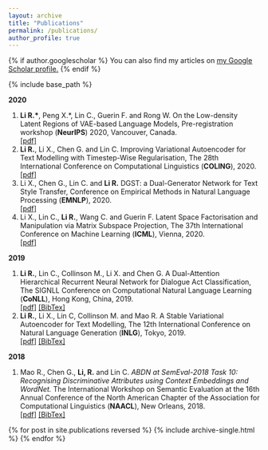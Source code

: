```yaml
---
layout: archive
title: "Publications"
permalink: /publications/
author_profile: true
---
```


{% if author.googlescholar %}
  You can also find my articles on <u><a href="{{author.googlescholar}}">my Google Scholar profile</a>.</u>
{% endif %}

{% include base_path %}

**2020**
1. **Li R.\***, Peng X.*, Lin C., Guerin F. and Rong W. On the Low-density Latent Regions of VAE-based Language Models, Pre-registration workshop (**NeurIPS**) 2020, Vancouver, Canada.<br />
[\[pdf\]](https://preregister.science/papers_20neurips/81_paper.pdf)<br />
2. **Li R.**, Li X., Chen G. and Lin C. Improving Variational Autoencoder for Text Modelling with Timestep-Wise Regularisation, The 28th International Conference on Computational Linguistics (**COLING**), 2020.<br />
[\[pdf\]](https://arxiv.org/pdf/2011.01136.pdf)<br />
3. Li X., Chen G., Lin C. and **Li R.** DGST: a Dual-Generator Network for Text Style Transfer, Conference on Empirical Methods in Natural Language Processing (**EMNLP**), 2020.<br/>
[\[pdf\]](https://arxiv.org/pdf/2010.14557.pdf)<br />
4. Li X., Lin C., **Li R.**, Wang C. and Guerin F. Latent Space Factorisation and Manipulation via Matrix Subspace Projection, The 37th International Conference on Machine Learning (**ICML**), Vienna, 2020.<br/>
[\[pdf\]](https://arxiv.org/pdf/1907.12385.pdf)<br />

**2019**

1. **Li R.**, Lin C., Collinson M., Li X. and Chen G. A Dual-Attention Hierarchical Recurrent Neural Network for Dialogue Act Classification, The SIGNLL Conference on Computational Natural Language Learning (**CoNLL**), Hong Kong, China, 2019.<br/>
[\[pdf\]](https://www.aclweb.org/anthology/K19-1036.pdf) [\[BibTex\]](https://www.aclweb.org/anthology/K19-1036.bib)<br />
2. **Li R.**, Li X.,  Lin C, Collinson M. and Mao R. A Stable Variational Autoencoder for Text Modelling, The 12th International Conference on Natural Language Generation (**INLG**), Tokyo, 2019.<br/>
[\[pdf\]](https://www.aclweb.org/anthology/W19-8673.pdf) [\[BibTex\]](https://www.aclweb.org/anthology/W19-8673.bib)<br />

**2018**

1. Mao R., Chen G., **Li, R.** and Lin C. *ABDN at SemEval-2018 Task 10: Recognising Discriminative Attributes using Context Embeddings and WordNet.* The International Workshop on Semantic Evaluation at the 16th Annual Conference of the North American Chapter of the Association for Computational Linguistics  (**NAACL**), New Orleans, 2018.<br/>
[\[pdf\]](https://www.aclweb.org/anthology/S18-1169.pdf) [\[BibTex\]](https://www.aclweb.org/anthology/S18-1169.bib)<br />



{% for post in site.publications reversed %}
  {% include archive-single.html %}
{% endfor %}


